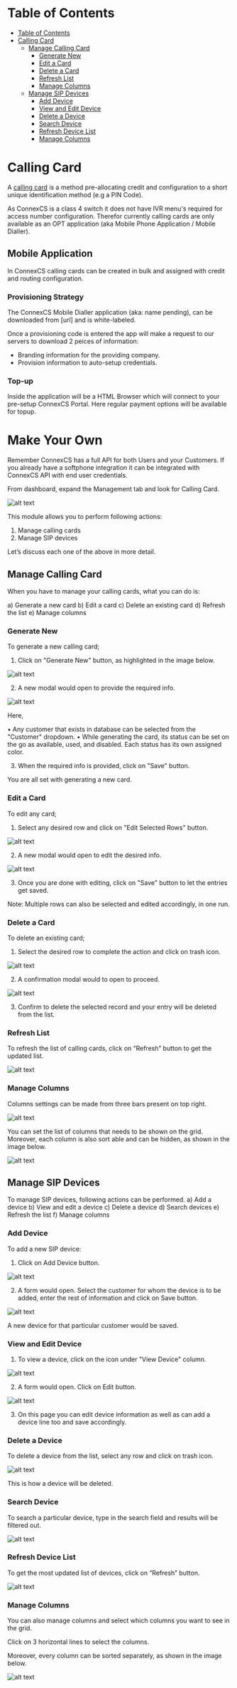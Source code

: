 # Table of Contents
* [Table of Contents](#table-of-contents)
* [Calling Card](#calling-card)
  * [Manage Calling Card](#manage-calling-card)
     * [Generate New](#generate-new)
     * [Edit a Card](#edit-a-card)
     * [Delete a Card](#delete-a-card)
     * [Refresh List](#refresh-list)
     * [Manage Columns](#manage-columns)
  * [Manage SIP Devices](#manage-sip-devices)
     * [Add Device](#add-device)
     * [View and Edit Device](#view-and-edit-device)
     * [Delete a Device](#delete-a-device)
     * [Search Device](#search-device)
     * [Refresh Device List](#refresh-device-list)
     * [Manage Columns](#manage-columns-1)


# Calling Card

A [calling card](https://en.wikipedia.org/wiki/Telephone_card) is a method pre-allocating credit and configuration to a short unique identification method (e.g a PIN Code).

As ConnexCS is a class 4 switch it does not have IVR menu's required for access number configuration. Therefor currently calling cards are only available as an OPT application (aka Mobile Phone Application / Mobile Dialler).

## Mobile Application
In ConnexCS calling cards can be created in bulk and assigned with credit and routing configuration.

### Provisioning Strategy
The ConnexCS Mobile Dialler application (aka: name pending), can be downloaded from [url] and is white-labeled.

Once a provisioning code is entered the app will make a request to our servers to download 2 peices of information:
- Branding information for the providing company.
- Provision information to auto-setup credentials.

### Top-up
Inside the application will be a HTML Browser which will connect to your pre-setup ConnexCS Portal. Here regular payment options will be available for topup.

# Make Your Own
Remember ConnexCS has a full API for both Users and your Customers. If you already have a softphone integration it can be integrated with ConnexCS API with end user credentials.

From dashboard, expand the Management tab and look for Calling Card. 
 
![alt text][cc-1]
 
This module allows you to perform following actions:
1)	Manage calling cards
2)	Manage SIP devices

Let’s discuss each one of the above in more detail.

## Manage Calling Card

When you have to manage your calling cards, what you can do is:

a)	Generate a new card
b)	Edit a card
c)	Delete an existing card
d)	Refresh the list
e)	Manage columns

### Generate New

To generate a new calling card;
1.	Click on "Generate New" button, as highlighted in the image below.

![alt text][cc-2]

2.	A new modal would open to provide the required info.

![alt text][cc-3]
 
Here,

•	Any customer that exists in database can be selected from the "Customer" dropdown.
•	While generating the card, its status can be set on the go as available, used, and disabled. Each status has its own assigned color.

3.	When the required info is provided, click on "Save" button.

You are all set with generating a new card.

### Edit a Card

To edit any card; 
1.	Select any desired row and click on "Edit Selected Rows" button.
 
![alt text][cc-5]

2.	A new modal would open to edit the desired info.

![alt text][cc-6]
 
3.	Once you are done with editing, click on "Save" button to let the entries get saved.

Note: Multiple rows can also be selected and edited accordingly, in one run.

### Delete a Card

To delete an existing card;

1.	Select the desired row to complete the action and click on trash icon.

![alt text][cc-4]

2.	A confirmation modal would to open to proceed.

![alt text][cc-7]

3.	Confirm to delete the selected record and your entry will be deleted from the list.

### Refresh List

To refresh the list of calling cards, click on “Refresh” button to get the updated list.

![alt text][cc-8]
 
### Manage Columns

Columns settings can be made from three bars present on top right.

![alt text][cc-9]
 
You can set the list of columns that needs to be shown on the grid.
Moreover, each column is also sort able and can be hidden, as shown in the image below.

![alt text][cc-10]
 
## Manage SIP Devices

To manage SIP devices, following actions can be performed.
a)	Add a device
b)	View and edit a device
c)	Delete a device
d)	Search devices
e)	Refresh the list
f)	Manage columns

### Add Device

To add a new SIP device:
1)	Click on Add Device button.

![alt text][cc-12]

2)	A form would open. Select the customer for whom the device is to be added, enter the rest of information and click on Save button.

![alt text][cc-13]

A new device for that particular customer would be saved.

### View and Edit Device

1)	To view a device, click on the icon under "View Device" column.

![alt text][cc-14]
 
2)	A form would open. Click on Edit button.
 
![alt text][cc-15] 
 
3)	On this page you can edit device information as well as can add a device line too and save accordingly.

### Delete a Device

To delete a device from the list, select any row and click on trash icon.

![alt text][cc-16]
 
This is how a device will be deleted.

### Search Device

To search a particular device, type in the search field and results will be filtered out.

![alt text][cc-17]
 
### Refresh Device List

To get the most updated list of devices, click on “Refresh” button.
 
![alt text][cc-18]
 
### Manage Columns

You can also manage columns and select which columns you want to see in the grid.

Click on 3 horizontal lines to select the columns.

Moreover, every column can be sorted separately, as shown in the image below.
 
![alt text][cc-19]   

[cc-1]: https://raw.githubusercontent.com/digipigeon/connexcs-user-docs/master/img/cc-1.png "CC-1"
[cc-2]: https://raw.githubusercontent.com/digipigeon/connexcs-user-docs/master/img/cc-2.png "CC-2"
[cc-3]: https://raw.githubusercontent.com/digipigeon/connexcs-user-docs/master/img/cc-3.png "CC-3"
[cc-4]: https://raw.githubusercontent.com/digipigeon/connexcs-user-docs/master/img/cc-4.png "CC-4"
[cc-5]: https://raw.githubusercontent.com/digipigeon/connexcs-user-docs/master/img/cc-5.png "CC-5"
[cc-6]: https://raw.githubusercontent.com/digipigeon/connexcs-user-docs/master/img/cc-6.png "CC-6"
[cc-7]: https://raw.githubusercontent.com/digipigeon/connexcs-user-docs/master/img/cc-7.png "CC-7"
[cc-8]: https://raw.githubusercontent.com/digipigeon/connexcs-user-docs/master/img/cc-8.png "CC-8"
[cc-9]: https://raw.githubusercontent.com/digipigeon/connexcs-user-docs/master/img/cc-9.png "CC-9"
[cc-10]: https://raw.githubusercontent.com/digipigeon/connexcs-user-docs/master/img/cc-10.png "CC-10"
[cc-11]: https://raw.githubusercontent.com/digipigeon/connexcs-user-docs/master/img/cc-11.png "CC-11"
[cc-12]: https://raw.githubusercontent.com/digipigeon/connexcs-user-docs/master/img/cc-12.png "CC-12"
[cc-13]: https://raw.githubusercontent.com/digipigeon/connexcs-user-docs/master/img/cc-13.png "CC-13"
[cc-14]: https://raw.githubusercontent.com/digipigeon/connexcs-user-docs/master/img/cc-14.png "CC-14"
[cc-15]: https://raw.githubusercontent.com/digipigeon/connexcs-user-docs/master/img/cc-15.png "CC-15"
[cc-16]: https://raw.githubusercontent.com/digipigeon/connexcs-user-docs/master/img/cc-16.png "CC-16"
[cc-17]: https://raw.githubusercontent.com/digipigeon/connexcs-user-docs/master/img/cc-17.png "CC-17"
[cc-18]: https://raw.githubusercontent.com/digipigeon/connexcs-user-docs/master/img/cc-18.png "CC-18"
[cc-19]: https://raw.githubusercontent.com/digipigeon/connexcs-user-docs/master/img/cc-19.png "CC-19"
[cc-20]: https://raw.githubusercontent.com/digipigeon/connexcs-user-docs/master/img/cc-20.png "CC-20"



